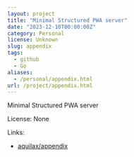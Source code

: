 ```yaml
---
layout: project
title: "Minimal Structured PWA server"
date: "2023-12-10T00:00:00Z"
category: Personal
license: Unknown
slug: appendix
tags:
  - github
  - Go
aliases:
  - /personal/appendix.html
url: /project/appendix.html
---
```


Minimal Structured PWA server

License: None

Links:

* [aquilax/appendix](https://github.com/aquilax/appendix)
